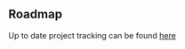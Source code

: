 ## Roadmap

Up to date project tracking can be found [here](https://github.com/Azure/AzOps/projects/1)